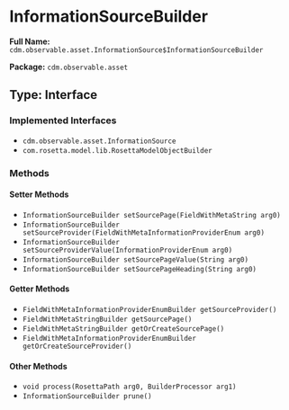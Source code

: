 # InformationSourceBuilder

**Full Name:** `cdm.observable.asset.InformationSource$InformationSourceBuilder`

**Package:** `cdm.observable.asset`

## Type: Interface

### Implemented Interfaces

- `cdm.observable.asset.InformationSource`
- `com.rosetta.model.lib.RosettaModelObjectBuilder`

### Methods

#### Setter Methods

- `InformationSourceBuilder setSourcePage(FieldWithMetaString arg0)`
- `InformationSourceBuilder setSourceProvider(FieldWithMetaInformationProviderEnum arg0)`
- `InformationSourceBuilder setSourceProviderValue(InformationProviderEnum arg0)`
- `InformationSourceBuilder setSourcePageValue(String arg0)`
- `InformationSourceBuilder setSourcePageHeading(String arg0)`

#### Getter Methods

- `FieldWithMetaInformationProviderEnumBuilder getSourceProvider()`
- `FieldWithMetaStringBuilder getSourcePage()`
- `FieldWithMetaStringBuilder getOrCreateSourcePage()`
- `FieldWithMetaInformationProviderEnumBuilder getOrCreateSourceProvider()`

#### Other Methods

- `void process(RosettaPath arg0, BuilderProcessor arg1)`
- `InformationSourceBuilder prune()`

